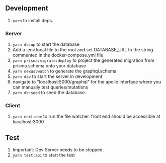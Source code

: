 ## Development

1. `yarn` to install deps.

### Server

1. `yarn db:up` to start the database
2. Add a .env.local file to the root and set DATABASE_URL to the string commented in the docker-compose.yml file
3. `yarn prisma:migrate:deploy` to project the generated migration from prisma.schema onto your database
4. `yarn nexus:watch` to generate the graphql.schema
5. `yarn dev` to start the server in development
6. navigate to "localhost:5000/graphql" for the apollo interface where you can manually test queries/mutations
7. `yarn db:seed` to seed the database.

### Client

1. `yarn next:dev` to run the file watcher. front end should be accessible at localhost:3000

## Test

1. Important: Dev Server needs to be stopped.
2. `yarn test:api` to start the test
